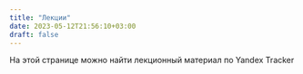 ```yaml
---
title: "Лекции"
date: 2023-05-12T21:56:10+03:00
draft: false
---
```

На этой странице можно найти лекционный материал по Yandex Tracker
